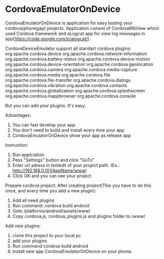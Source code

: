 CordovaEmulatorOnDevice
=====================

CordovaEmulatorOnDevice is application for easy testing your cordova(phonegap) projects.
Application consist of CordovaWbView which used Cordova framework and aLogcat app for view log messages in app(https://code.google.com/p/alogcat/).

CordovaDeviceEmulator support all standart cordova plugins:
org.apache.cordova.device
org.apache.cordova.network-information
org.apache.cordova.battery-status
org.apache.cordova.device-motion
org.apache.cordova.device-orientation
org.apache.cordova.geolocation
org.apache.cordova.camera
org.apache.cordova.media-capture
org.apache.cordova.media
org.apache.cordova.file
org.apache.cordova.file-transfer
org.apache.cordova.dialogs
org.apache.cordova.vibration
org.apache.cordova.contacts
org.apache.cordova.globalization
org.apache.cordova.splashscreen
org.apache.cordova.inappbrowser
org.apache.cordova.console

But you can add your plugins. It's easy.

Advantages:
1. You can fast develop your app.
2. You don't need to build and install every time your app
3. CordovaEmulatorOnDevice show your app as release app

Instruction:
1. Run applciation
2. Pess "Settings" button and click "GoTo"
3. Enter url adress in textedit of your project path. (Ex.: http://192.168.0.101/AppName/www)
4. Click OK and you can see your project

Prepare cordova project:
After creating project(This you have to do this once, and every time you add a new plugin):
1. Add all need plugins
2. Run command:
   cordova build android
3. Goto <AppName>/platforms/android/assets/www/
4. Copy cordova.js, cordova_plugins.js and plugins folder to <AppName>/www/

Add new plugins:
1. clone this project to your local pc
2. add your plugins
3. Run command
  cordova build android
4. Install new app CordovaEmulatorOnDevice on your phone.

